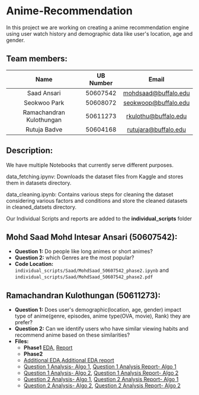 # Anime-Recommendation

In this project we are working on creating a anime recommendation engine using user watch history and demographic data like user's location, age and gender.

## Team members:
| Name | UB Number | Email |
| :---: | :---: | :---: |
| Saad Ansari | 50607542| mohdsaad@buffalo.edu |
| Seokwoo Park | 50608072 | seokwoop@buffalo.edu |
| Ramachandran Kulothungan | 50611273 | rkulothu@buffalo.edu |
| Rutuja Badve | 50604168 | rutujara@buffalo.edu | 

## Description:
We have multiple Notebooks that currently serve different purposes.

data_fetching.ipynv: Downloads the dataset files from Kaggle and stores them in datasets directory.

data_cleaning.ipynb: Contains various steps for cleaning the dataset considering various factors and conditions and store the cleaned datasets in cleaned_datsets directory. 

Our Individual Scripts and reports are added to the **individual_scripts** folder

## Mohd Saad Mohd Intesar Ansari (50607542):
- **Question 1:** Do people like long animes or short animes?
- **Question 2:** which Genres are the most popular?
- **Code Location:** `individual_scripts/Saad/MohdSaad_50607542_phase2.ipynb` and `individual_scripts/Saad/MohdSaad_50607542_phase2.pdf`

## Ramachandran Kulothungan  (50611273):
- **Question 1:** Does user's demographic(location, age, gender) impact type of anime(genre, episodes, anime type(OVA, movie), Rank) they are prefer?
- **Question 2:** Can we identify users who have similar viewing habits and recommend anime based on these similarities?
- **Files:**
  -   **Phase1** [EDA]([https://duckduckgo.com](https://github.com/AnsariSaad83299/Anime-Recommendation/blob/main/individual_scripts/RC/RC_EDA.ipynb)), [Report](https://github.com/AnsariSaad83299/Anime-Recommendation/blob/main/individual_scripts/RC/RC_EDA.pdf)
  -   **Phase2**
    - [Additional EDA](https://github.com/AnsariSaad83299/Anime-Recommendation/blob/main/individual_scripts/RC/RC_EDA_additional.ipynb),[Additional EDA report](https://github.com/AnsariSaad83299/Anime-Recommendation/blob/main/individual_scripts/RC/RC_EDA_additional.pdf)
    - [Question 1 Analysis- Algo 1](https://github.com/AnsariSaad83299/Anime-Recommendation/blob/main/individual_scripts/RC/RC_ML_Analysis1.ipynb), [Question 1 Analysis Report- Algo 1](https://github.com/AnsariSaad83299/Anime-Recommendation/blob/main/individual_scripts/RC/RC_ML_Analysis1.pdf)
    - [Question 1 Analysis- Algo 2](https://github.com/AnsariSaad83299/Anime-Recommendation/blob/main/individual_scripts/RC/RC_ML_Analysis2.ipynb), [Question 1 Analysis Report- Algo 2](https://github.com/AnsariSaad83299/Anime-Recommendation/blob/main/individual_scripts/RC/RC_ML_Analysis2.pdf)
    - [Question 2 Analysis- Algo 1](https://github.com/AnsariSaad83299/Anime-Recommendation/blob/main/individual_scripts/RC/RC_ML_Analysis3.ipynb), [Question 2 Analysis Report- Algo 1](https://github.com/AnsariSaad83299/Anime-Recommendation/blob/main/individual_scripts/RC/RC_ML_Analysis3.pdf)
    - [Question 2 Analysis- Algo 2](https://github.com/AnsariSaad83299/Anime-Recommendation/blob/main/individual_scripts/RC/RC_ML_Analysis4.ipynb), [Question 2 Analysis Report- Algo 2](https://github.com/AnsariSaad83299/Anime-Recommendation/blob/main/individual_scripts/RC/RC_ML_Analysis4.pdf)
